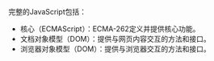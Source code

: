 完整的JavaScript包括：
- 核心（ECMAScript）：ECMA-262定义并提供核心功能。
- 文档对象模型（DOM）：提供与网页内容交互的方法和接口。
- 浏览器对象模型（DOM）：提供与浏览器交互的方法和接口。
